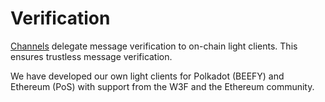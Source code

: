 # Verification

[Channels](../channels/) delegate message verification to on-chain light clients. This ensures trustless message verification.

We have developed our own light clients for Polkadot (BEEFY) and Ethereum (PoS) with support from the W3F and the Ethereum community.
